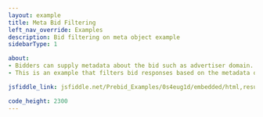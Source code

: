 ```yaml
---
layout: example
title: Meta Bid Filtering
left_nav_override: Examples
description: Bid filtering on meta object example
sidebarType: 1

about:
- Bidders can supply metadata about the bid such as advertiser domain. See the "meta" fields in the <a href="/dev-docs/bidder-adaptor.html#interpreting-the-response">bid response</a> for the full list.
- This is an example that filters bid responses based on the metadata object.

jsfiddle_link: jsfiddle.net/Prebid_Examples/0s4eug1d/embedded/html,result

code_height: 2300
---
```

